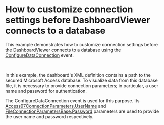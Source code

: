 # How to customize connection settings before DashboardViewer connects to a database


<p>This example demonstrates how to customize connection settings before the DashboardViewer connects to a database using the <a href="http://documentation.devexpress.com/#Dashboard/DevExpressDashboardWinDashboardViewer_ConfigureDataConnectiontopic"><u>ConfigureDataConnection</u></a> event.</p><br />
<p>In this example, the dashboard's XML definition contains a path to the secured Microsoft Access database. To visualize data from this database file, it is necessary to provide connection parameters; in particular, a user name and password for authentication.</p><p>The ConfigureDataConnection event is used for this purpose. Its <a href="http://documentation.devexpress.com/#CoreLibraries/DevExpressDataAccessConnectionParametersAccess97ConnectionParameters_UserNametopic"><u>Access97ConnectionParameters.UserName</u></a> and <a href="http://documentation.devexpress.com/#CoreLibraries/DevExpressDataAccessConnectionParametersFileConnectionParametersBase_Passwordtopic"><u>FileConnectionParametersBase.Password</u></a> parameters are used to provide the user name and password respectively.</p>

<br/>


